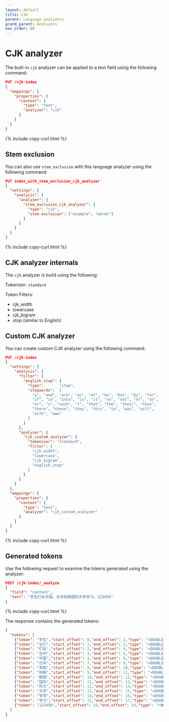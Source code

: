 ```yaml
---
layout: default
title: CJK
parent: Language analyzers
grand_parent: Analyzers
nav_order: 80
---
```


# CJK analyzer

The built-in `cjk` analyzer can be applied to a text field using the following command:

```json
PUT /cjk-index
{
  "mappings": {
    "properties": {
      "content": {
        "type": "text",
        "analyzer": "cjk"
      }
    }
  }
}
```
{% include copy-curl.html %}

## Stem exclusion

You can also use `stem_exclusion` with this language analyzer using the following command:

```json
PUT index_with_stem_exclusion_cjk_analyzer
{
  "settings": {
    "analysis": {
      "analyzer": {
        "stem_exclusion_cjk_analyzer": {
          "type": "cjk",
          "stem_exclusion": ["example", "words"]
        }
      }
    }
  }
}
```
{% include copy-curl.html %}

## CJK analyzer internals

The `cjk` analyzer is build using the following:

Tokenizer: `standard`

Token Filters:
- cjk_width
- lowercase
- cjk_bigram
- stop (similar to English)

## Custom CJK analyzer

You can create custom CJK analyzer using the following command:

```json
PUT /cjk-index
{
  "settings": {
    "analysis": {
      "filter": {
        "english_stop": {
          "type":       "stop",
          "stopwords":  [ 
            "a", "and", "are", "as", "at", "be", "but", "by", "for",
            "if", "in", "into", "is", "it", "no", "not", "of", "on",
            "or", "s", "such", "t", "that", "the", "their", "then",
            "there", "these", "they", "this", "to", "was", "will",
            "with", "www"
          ]
        }
      },
      "analyzer": {
        "cjk_custom_analyzer": {
          "tokenizer": "standard",
          "filter": [
            "cjk_width",
            "lowercase",
            "cjk_bigram",
            "english_stop"
          ]
        }
      }
    }
  },
  "mappings": {
    "properties": {
      "content": {
        "type": "text",
        "analyzer": "cjk_custom_analyzer"
      }
    }
  }
}
```
{% include copy-curl.html %}

## Generated tokens

Use the following request to examine the tokens generated using the analyzer:

```json
POST /cjk-index/_analyze
{
  "field": "content",
  "text": "学生们在中国、日本和韩国的大学学习。123456"
}
```
{% include copy-curl.html %}

The response contains the generated tokens:

```json
{
  "tokens": [
    {"token": "学生","start_offset": 0,"end_offset": 2,"type": "<DOUBLE>","position": 0},
    {"token": "生们","start_offset": 1,"end_offset": 3,"type": "<DOUBLE>","position": 1},
    {"token": "们在","start_offset": 2,"end_offset": 4,"type": "<DOUBLE>","position": 2},
    {"token": "在中","start_offset": 3,"end_offset": 5,"type": "<DOUBLE>","position": 3},
    {"token": "中国","start_offset": 4,"end_offset": 6,"type": "<DOUBLE>","position": 4},
    {"token": "日本","start_offset": 7,"end_offset": 9,"type": "<DOUBLE>","position": 5},
    {"token": "本和","start_offset": 8,"end_offset": 10,"type": "<DOUBLE>","position": 6},
    {"token": "和韩","start_offset": 9,"end_offset": 11,"type": "<DOUBLE>","position": 7},
    {"token": "韩国","start_offset": 10,"end_offset": 12,"type": "<DOUBLE>","position": 8},
    {"token": "国的","start_offset": 11,"end_offset": 13,"type": "<DOUBLE>","position": 9},
    {"token": "的大","start_offset": 12,"end_offset": 14,"type": "<DOUBLE>","position": 10},
    {"token": "大学","start_offset": 13,"end_offset": 15,"type": "<DOUBLE>","position": 11},
    {"token": "学学","start_offset": 14,"end_offset": 16,"type": "<DOUBLE>","position": 12},
    {"token": "学习","start_offset": 15,"end_offset": 17,"type": "<DOUBLE>","position": 13},
    {"token": "123456","start_offset": 18,"end_offset": 24,"type": "<NUM>","position": 14}
  ]
}
```
